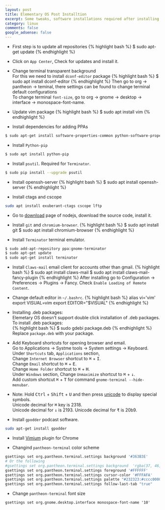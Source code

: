 ```yaml
---
layout: post
title: Elementary OS Post Installtion
excerpt: Some tweaks, software installations required after installing Elementary OS
category: linux
comments: false
google_adsense: false
---
```

* First step is to update all repositories
{% highlight bash %}
$ sudo apt-get update
{% endhighlight %}

* Click on `App Center`, Check for updates and install it.

* Change terminal transparent background  
For this we need to install <code>dconf-editor</code> package
{% highlight bash %}
$ sudo apt install dconf-editor
{% endhighlight %}
Then go to org -> pantheon -> teminal, there settings can be found to change terminal default configurations  
To change terminal `font-size`, go to org -> gnome -> desktop -> interface -> monospace-font-name.  

*  Update vim package
{% highlight bash %}
$ sudo apt install vim
{% endhighlight %}

* Install dependencies for adding PPAs

```bash
$ sudo apt-get install software-properties-common python-software-properties
```

* Install `Python-pip`

```bash
$ sudo apt install python-pip
```

* Install `psutil`. Required for `Terminator`.

```bash
$ sudo pip install --upgrade psutil
```

*  Install openssh-server
{% highlight bash %}
$ sudo apt install openssh-server
{% endhighlight %}

* Install ctags and cscope

```bash
sudo apt install exuberant-ctags cscope lftp
```

* Go to [download](https://nodejs.org/en/download/) page of nodejs, download the source code, install it.

* Install `git` and `chromium-browser`.
{% highlight bash %}
$ sudo apt install git
$ sudo apt install chromium-browser
{% endhighlight %}

* Install `Terminator` terminal emulator.

```bash
$ sudo add-apt-repository ppa:gnome-terminator
$ sudo apt-get update
$ sudo apt-get install terminator
```

* Install `Claws-mail` email client for accounts other than gmail.
{% highlight bash %}
$ sudo apt install claws-mail
$ sudo apt install claws-mail-fancy-plugin
{% endhighlight %}
After installing go to Configuration -> Preferences -> Plugins -> Fancy. Check `Enable Loading of Remote Content`.

* Change default editor in `~/.bashrc`.
{% highlight bash %}
alias vi='vim'
export VISUAL=vim
export EDITOR="$VISUAL"
{% endhighlight %}

* Installing .deb packages:  
Elemetary OS doesn't support double click installation of .deb packages.  
To install .deb packages:  
{% highlight bash %}
$ sudo gdebi package.deb
{% endhighlight %}
Replace `package.deb` with your package.

* Add Keyboard shortcuts for opening browser and email.  
Go to Applications -> Systme tools -> System settings -> Keyboard.  
Under `Shortcuts` tab, `Applications` section,  
Change `Internet Browser` shortcut to <kbd>⌘</kbd> + <kbd>I</kbd>.  
Change `Email` shortcut to <kbd>⌘</kbd> + <kbd>E</kbd>.  
Change `Home Folder` shortcut to <kbd>⌘</kbd> + <kbd>H</kbd>.  
Under `Windows` section,
Change `Unmaximize` shortcut to <kbd>⌘</kbd> + <kbd>↓</kbd>.  
Add custom shortcut <kbd>⌘</kbd> + <kbd>T</kbd> for command `gnome-terminal --hide-menubar`.

* Note: Hold <kbd>Ctrl</kbd> + <kbd>Shift</kbd> + <kbd>U</kbd> and then press [unicode](http://www.unicode.org/charts/PDF/U2300.pdf) to display special symbols.  
Unicode decimal for <kbd>⌘</kbd> key is 2318.  
Unicode decimal for <kbd>↓</kbd> is 2193.
Unicode decimal for <kbd>₹</kbd> is 20b9.

* Install `gpodder` podcast software.
```bash
sudo apt-get install gpodder
```
* Install [Vimium](https://vimium.github.io/) plugin for Chrome

* Changind `pantheon-terminal` color scheme
```bash
gsettings set org.pantheon.terminal.settings background '#363B3E'
# Or the following
#gsettings set org.pantheon.terminal.settings background  'rgba(37, 46, 50, .95)'
gsettings set org.pantheon.terminal.settings foreground '#FFFFFF'
gsettings set org.pantheon.terminal.settings cursor-color '#FFFAFA'
gsettings set org.pantheon.terminal.settings palette "#232323:#cccc00000000:#5EC200:#E3B900:#34346565a4a4:#757550507b7b:#00B4B8:#d3d3d7d7cfcf:#ADADAD:#efef29292929:#8a8ae2e23434:#FFE515:#49A0FF:#adad7f7fa8a8:#3434e2e2e2e2:#FFFAFA"
gsettings set org.pantheon.terminal.settings follow-last-tab "true"
```
* Change `pantheon-terminal` font size
```
gsettings set org.gnome.desktop.interface monospace-font-name '10'
```
